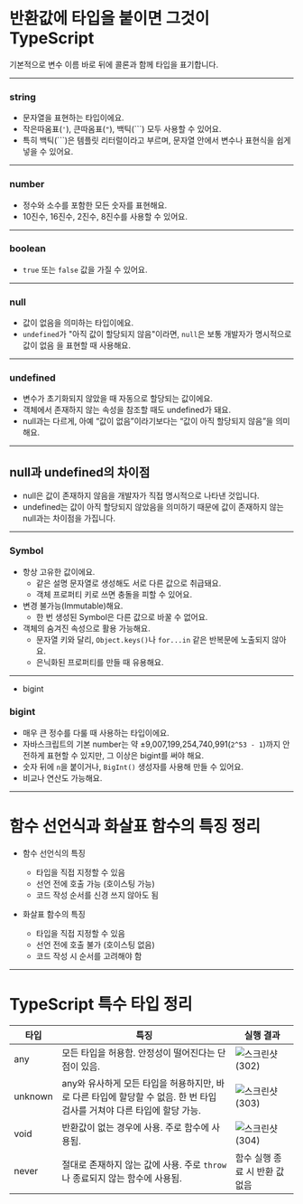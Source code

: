 # 반환값에 타입을 붙이면 그것이 TypeScript

기본적으로 변수 이름 바로 뒤에 콜론과 함께 타입을 표기합니다.

---

### string

- 문자열을 표현하는 타입이에요.
- 작은따옴표(`'`), 큰따옴표(`"`), 백틱(```) 모두 사용할 수 있어요.
- 특히 백틱(```)은 템플릿 리터럴이라고 부르며, 문자열 안에서 변수나 표현식을 쉽게 넣을 수 있어요.

---

### number

- 정수와 소수를 포함한 모든 숫자를 표현해요.
- 10진수, 16진수, 2진수, 8진수를 사용할 수 있어요.

---

### boolean

- `true` 또는 `false` 값을 가질 수 있어요.

---

### null

- 값이 없음을 의미하는 타입이에요.
- `undefined`가 "아직 값이 할당되지 않음"이라면, `null`은 보통 개발자가 명시적으로 값이 없음 을 표현할 때 사용해요.

---

### undefined

- 변수가 초기화되지 않았을 때 자동으로 할당되는 값이에요.
- 객체에서 존재하지 않는 속성을 참조할 때도 undefined가 돼요.
- null과는 다르게, 아예 “값이 없음”이라기보다는 “값이 아직 할당되지 않음”을 의미해요.

---

## null과 undefined의 차이점

- null은 값이 존재하지 않음을 개발자가 직접 명시적으로 나타낸 것입니다.
- undefined는 값이 아직 할당되지 않았음을 의미하기 때문에 값이 존재하지 않는 null과는 차이점을 가집니다.

---

### Symbol

- 항상 고유한 값이에요.
  - 같은 설명 문자열로 생성해도 서로 다른 값으로 취급돼요.
  - 객체 프로퍼티 키로 쓰면 충돌을 피할 수 있어요.
- 변경 불가능(Immutable)해요.
  - 한 번 생성된 Symbol은 다른 값으로 바꿀 수 없어요.
- 객체의 숨겨진 속성으로 활용 가능해요.
  - 문자열 키와 달리, `Object.keys()`나 `for...in` 같은 반복문에 노출되지 않아요.
  - 은닉화된 프로퍼티를 만들 때 유용해요.

---

- bigint

### bigint

- 매우 큰 정수를 다룰 때 사용하는 타입이에요.
- 자바스크립트의 기본 number는 약 ±9,007,199,254,740,991(`2^53 - 1`)까지 안전하게 표현할 수 있지만, 그 이상은 bigint를 써야 해요.
- 숫자 뒤에 `n`을 붙이거나, `BigInt()` 생성자를 사용해 만들 수 있어요.
- 비교나 연산도 가능해요.

---

# 함수 선언식과 화살표 함수의 특징 정리

- 함수 선언식의 특징

  - 타입을 직접 지정할 수 있음
  - 선언 전에 호출 가능 (호이스팅 가능)
  - 코드 작성 순서를 신경 쓰지 않아도 됨

- 화살표 함수의 특징
  - 타입을 직접 지정할 수 있음
  - 선언 전에 호출 불가 (호이스팅 없음)
  - 코드 작성 시 순서를 고려해야 함

---

# TypeScript 특수 타입 정리

| 타입    | 특징                                                                                                                    | 실행 결과                                                                             |
| ------- | ----------------------------------------------------------------------------------------------------------------------- | ------------------------------------------------------------------------------------- |
| any     | 모든 타입을 허용함. 안정성이 떨어진다는 단점이 있음.                                                                    | ![스크린샷(302)](<attachment:dfff466c-23b2-41f1-baf1-a82d4f6056e9:스크린샷(302).png>) |
| unknown | any와 유사하게 모든 타입을 허용하지만, 바로 다른 타입에 할당할 수 없음. 한 번 타입 검사를 거쳐야 다른 타입에 할당 가능. | ![스크린샷(303)](<attachment:96b40865-669c-4df4-9362-1e23b84e060f:스크린샷(303).png>) |
| void    | 반환값이 없는 경우에 사용. 주로 함수에 사용됨.                                                                          | ![스크린샷(304)](<attachment:eaed779f-b4b1-4393-869c-791355bab975:스크린샷(304).png>) |
| never   | 절대로 존재하지 않는 값에 사용. 주로 `throw`나 종료되지 않는 함수에 사용됨.                                             | 함수 실행 종료 시 반환 값 없음                                                        |
